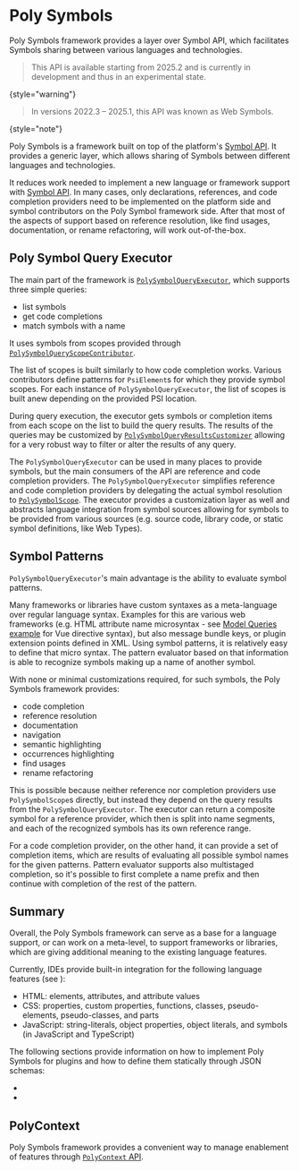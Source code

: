 <!-- Copyright 2000-2024 JetBrains s.r.o. and contributors. Use of this source code is governed by the Apache 2.0 license. -->

# Poly Symbols
<primary-label ref="2025.2"/>

<link-summary>
Poly Symbols framework provides a layer over Symbol API, which facilitates Symbols sharing between various languages and technologies.
</link-summary>

> This API is available starting from 2025.2 and is currently in development and thus in an experimental state.
>
{style="warning"}

> In versions 2022.3 – 2025.1, this API was known as Web Symbols.
>
{style="note"}

Poly Symbols is a framework built on top of the platform's [Symbol API](symbols.md).
It provides a generic layer, which allows sharing of Symbols between different languages and technologies.

It reduces work needed to implement a new language or framework support with [Symbol API](symbols.md).
In many cases, only declarations, references, and code completion providers need to be implemented on the platform side and symbol contributors on the Poly Symbol framework side.
After that most of the aspects of support based on reference resolution, like find usages, documentation, or rename refactoring, will work out-of-the-box.

## Poly Symbol Query Executor

The main part of the framework is [`PolySymbolQueryExecutor`](%gh-ic%/platform/polySymbols/src/com/intellij/polySymbols/query/PolySymbolQueryExecutor.kt),
which supports three simple queries:
- list symbols
- get code completions
- match symbols with a name

It uses symbols from scopes provided through [`PolySymbolQueryScopeContributor`](%gh-ic%/platform/polySymbols/src/com/intellij/polySymbols/query/PolySymbolQueryScopeContributor.kt).

The list of scopes is built similarly to how code completion works.
Various contributors define patterns for `PsiElement`s for which they provide symbol scopes.
For each instance of `PolySymbolQueryExecutor`, the list of scopes is built anew depending on the provided PSI location.

During query execution, the executor gets symbols or completion items from each scope on the list to build the query results.
The results of the queries may be customized by [`PolySymbolQueryResultsCustomizer`](%gh-ic%/platform/polySymbols/src/com/intellij/polySymbols/query/PolySymbolQueryResultsCustomizer.kt) allowing for a very robust way to filter or alter the results of any query.

The `PolySymbolQueryExecutor` can be used in many places to provide symbols, but the main consumers of the API are reference and code completion providers.
The `PolySymbolQueryExecutor` simplifies reference and code completion providers by delegating the actual symbol resolution to [`PolySymbolScope`](%gh-ic%/platform/polySymbols/src/com/intellij/polySymbols/query/PolySymbolScope.kt).
The executor provides a customization layer as well and abstracts language integration from symbol sources allowing for symbols to be provided from various sources (e.g. source code, library code, or static symbol definitions, like Web Types).

## Symbol Patterns

`PolySymbolQueryExecutor`'s main advantage is the ability to evaluate symbol patterns.

Many frameworks or libraries have custom syntaxes as a meta-language over regular language syntax.
Examples for this are various web frameworks (e.g. HTML attribute name microsyntax - see [Model Queries example](polysymbols_implementation.md#model-queries-example) for Vue directive syntax), but also message bundle keys, or plugin extension points defined in XML.
Using symbol patterns, it is relatively easy to define that micro syntax.
The pattern evaluator based on that information is able to recognize symbols making up a name of another symbol.

With none or minimal customizations required, for such symbols, the Poly Symbols framework provides:
- code completion
- reference resolution
- documentation
- navigation
- semantic highlighting
- occurrences highlighting
- find usages
- rename refactoring

This is possible because neither reference nor completion providers use `PolySymbolScope`s directly, but instead they depend on the query results from the `PolySymbolQueryExecutor`.
The executor can return a composite symbol for a reference provider, which then is split into name segments, and each of the recognized symbols has its own reference range.

For a code completion provider, on the other hand, it can provide a set of completion items, which are results of evaluating all possible symbol names for the given patterns.
Pattern evaluator supports also multistaged completion, so it's possible to first complete a name prefix and then continue with completion of the rest of the pattern.

## Summary

Overall, the Poly Symbols framework can serve as a base for a language support, or can work on a meta-level,
to support frameworks or libraries, which are giving additional meaning to the existing language features.

Currently, IDEs provide built-in integration for the following language features (see [](polysymbols_integration.md)):
- HTML: elements, attributes, and attribute values
- CSS: properties, custom properties, functions, classes, pseudo-elements, pseudo-classes, and parts
- JavaScript: string-literals, object properties, object literals, and symbols (in JavaScript and TypeScript)

The following sections provide information on how to implement Poly Symbols for plugins and how to
define them statically through JSON schemas:
- [](polysymbols_implementation.md)
- [](polysymbols_web_types.md)

## PolyContext

Poly Symbols framework provides a convenient way to manage enablement of features through [`PolyContext` API](polysymbols_context.md).
